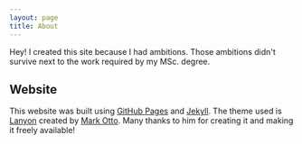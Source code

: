 ```yaml
---
layout: page
title: About
---
```


<p class="message">
  Hey! I created this site because I had ambitions. Those ambitions didn't survive next to the work required by my MSc. degree.   
</p>

## Website

This website was built using [GitHub Pages](https://pages.github.com) and [Jekyll](http://jekyllrb.com). The theme used is [Lanyon](http://lanyon.getpoole.com) created by [Mark Otto](https://twitter.com/mdo). Many thanks to him for creating it and making it freely available!
